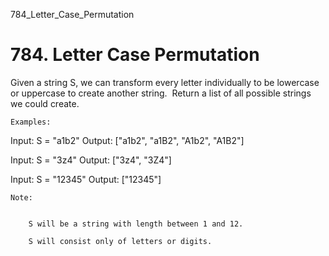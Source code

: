 784_Letter_Case_Permutation
# 784. Letter Case Permutation

Given a string S, we can transform every letter individually to be lowercase or
        uppercase to create another string.  Return a list of all possible strings we could
        create.

    Examples:
Input: S = "a1b2"
Output: ["a1b2", "a1B2", "A1b2", "A1B2"]

Input: S = "3z4"
Output: ["3z4", "3Z4"]

Input: S = "12345"
Output: ["12345"]

    Note:

    
        S will be a string with length between 1 and 12.
        
        S will consist only of letters or digits.